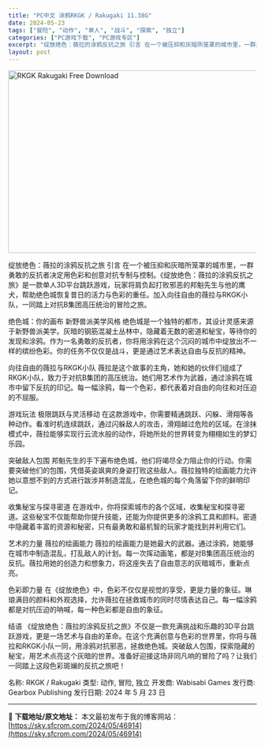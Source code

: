 ```yaml
---
title: "PC中文 涂鸦RKGK / Rakugaki 11.38G"
date: 2024-05-23
tags: ["冒险", "动作", "单人", "战斗", "探索", "独立"]
categories: ["PC游戏下载", "PC游戏专区"]
excerpt: "绽放绝色：薇拉的涂鸦反抗之旅 引言 在一个被压抑和灰暗所笼罩的城市里，一群勇敢的反抗者决定用色彩和创意对抗专制与控制。《绽放绝色：薇拉的涂鸦反抗之旅》是一款单人3D平台跳跃游戏，玩家将肩负起打败邪恶的邦魁先生与他的鹰犬，帮助绝色城恢复昔日的活力与色彩的重任。加入向往自由的薇拉与RKGK小队，一同踏上&hellip;"
layout: post
---
```


<img class="igg-image-content aligncenter" title="RKGK Rakugaki Free Download" src="https://sky.sfcrom.com/wp-content/uploads/2024/05/1cf21-RKGK-Rakugaki-Free-Download.jpg" alt="RKGK Rakugaki Free Download" width="660" height="370" />

绽放绝色：薇拉的涂鸦反抗之旅
引言
在一个被压抑和灰暗所笼罩的城市里，一群勇敢的反抗者决定用色彩和创意对抗专制与控制。《绽放绝色：薇拉的涂鸦反抗之旅》是一款单人3D平台跳跃游戏，玩家将肩负起打败邪恶的邦魁先生与他的鹰犬，帮助绝色城恢复昔日的活力与色彩的重任。加入向往自由的薇拉与RKGK小队，一同踏上对抗B集团高压统治的冒险之旅。

绝色城：你的画布
新野兽派美学风格
绝色城是一个独特的都市，其设计灵感来源于新野兽派美学。灰暗的钢筋混凝土丛林中，隐藏着无数的密道和秘宝，等待你的发现和涂鸦。作为一名勇敢的反抗者，你将用涂鸦在这个沉闷的城市中绽放出不一样的缤纷色彩。你的任务不仅仅是战斗，更是通过艺术表达自由与反抗的精神。

向往自由的薇拉与RKGK小队
薇拉是这个故事的主角，她和她的伙伴们组成了RKGK小队，致力于对抗B集团的高压统治。她们用艺术作为武器，通过涂鸦在城市中留下反抗的印记。每一幅涂鸦，每一个色彩，都代表着对自由的向往和对压迫的不屈服。

游戏玩法
极限跳跃与灵活移动
在这款游戏中，你需要精通跳跃、闪躲、滑翔等各种动作。看准时机连续跳跃，通过闪躲敌人的攻击，滑翔越过危险的区域。在涂抹模式中，薇拉能够实现行云流水般的动作，将她所处的世界转变为栩栩如生的梦幻乐园。

突破敌人包围
邦魁先生的手下遍布绝色城，他们将竭尽全力阻止你的行动。你需要突破他们的包围，凭借英姿飒爽的身姿打败这些敌人。薇拉独特的绘画能力允许她以意想不到的方式进行跋涉并制造混乱，在绝色城的每个角落留下你的鲜明印记。

收集秘宝与探寻密道
在游戏中，你将探索城市的各个区域，收集秘宝和探寻密道。这些秘宝不仅能帮助你提升技能，还能为你提供更多的涂鸦工具和颜料。密道中隐藏着丰富的资源和秘密，只有最勇敢和最机智的玩家才能找到并利用它们。

艺术的力量
薇拉的绘画能力
薇拉的绘画能力是她最大的武器。通过涂鸦，她能够在城市中制造混乱，打乱敌人的计划。每一次挥动画笔，都是对B集团高压统治的反抗。薇拉用她的创造力和想象力，将这座失去了自由意志的灰暗城市，重新点亮。

色彩即力量
在《绽放绝色》中，色彩不仅仅是视觉的享受，更是力量的象征。琳琅满目的颜料和外观选择，允许薇拉在拯救城市的同时尽情表达自己。每一幅涂鸦都是对抗压迫的呐喊，每一种色彩都是自由的象征。

结语
《绽放绝色：薇拉的涂鸦反抗之旅》不仅是一款充满挑战和乐趣的3D平台跳跃游戏，更是一场艺术与自由的革命。在这个充满创意与色彩的世界里，你将与薇拉和RKGK小队一同，用涂鸦对抗邪恶，拯救绝色城。突破敌人包围，探索隐藏的秘宝，用艺术点亮这个灰暗的世界。准备好迎接这场非同凡响的冒险了吗？让我们一同踏上这段色彩斑斓的反抗之旅吧！

名称: RKGK / Rakugaki
类型: 动作, 冒险, 独立
开发商: Wabisabi Games
发行商: Gearbox Publishing
发行日期: 2024 年 5 月 23 日

---
📖 **下载地址/原文地址：** 本文最初发布于我的博客网站：[https://sky.sfcrom.com/2024/05/46914](https://sky.sfcrom.com/2024/05/46914)
